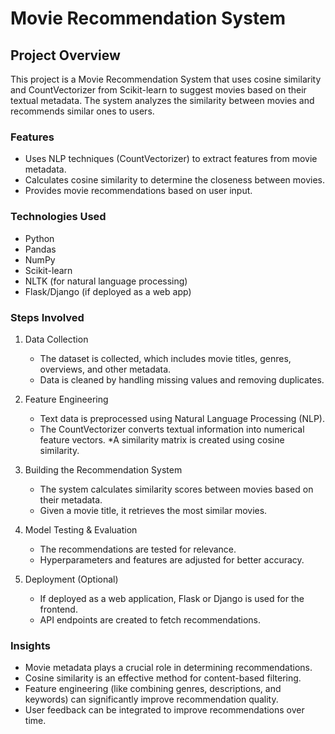 # Movie Recommendation System

## Project Overview
  This project is a Movie Recommendation System that uses cosine similarity and CountVectorizer from Scikit-learn to suggest movies based on their textual metadata. The system analyzes the similarity between movies and recommends similar ones to users.

### Features

  - Uses NLP techniques (CountVectorizer) to extract features from movie metadata.
  - Calculates cosine similarity to determine the closeness between movies.
  - Provides movie recommendations based on user input.


### Technologies Used

  - Python
  - Pandas
  - NumPy
  - Scikit-learn
  - NLTK (for natural language processing)
  - Flask/Django (if deployed as a web app)

### Steps Involved
1. Data Collection 
    * The dataset is collected, which includes movie titles, genres, overviews, and other metadata.
    * Data is cleaned by handling missing values and removing duplicates.

2. Feature Engineering
    * Text data is preprocessed using Natural Language Processing (NLP).
    * The CountVectorizer converts textual information into numerical feature vectors.
    *A similarity matrix is created using cosine similarity.

3. Building the Recommendation System
    * The system calculates similarity scores between movies based on their metadata.
    * Given a movie title, it retrieves the most similar movies.

4. Model Testing & Evaluation
    * The recommendations are tested for relevance.
    * Hyperparameters and features are adjusted for better accuracy.

5. Deployment (Optional)
    * If deployed as a web application, Flask or Django is used for the frontend.
    * API endpoints are created to fetch recommendations.

  
### Insights

  - Movie metadata plays a crucial role in determining recommendations.
  - Cosine similarity is an effective method for content-based filtering.
  - Feature engineering (like combining genres, descriptions, and keywords) can significantly improve recommendation quality.
  - User feedback can be integrated to improve recommendations over time.

